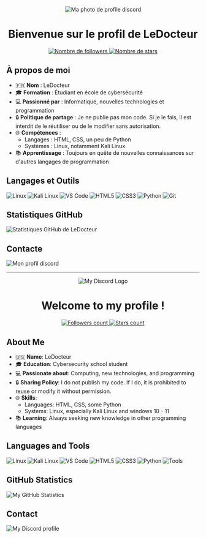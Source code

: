 <p align="center">
  <img src="https://github.com/user-attachments/assets/e398335e-03ee-4092-af3e-d37297bacfc6" alt="Ma photo de profile discord" />
</p>

<h1 align="center">Bienvenue sur le profil de LeDocteur</h1>

<p align="center">
  <a href="https://github.com/LeDocteur?tab=followers">
    <img src="https://img.shields.io/github/followers/LeDocteur?label=Followers&style=social" alt="Nombre de followers" />
  </a>
  <a href="https://github.com/LeDocteur?tab=repositories">
    <img src="https://img.shields.io/github/stars/LeDocteur?label=Stars&style=social" alt="Nombre de stars" />
  </a>
</p>

## À propos de moi

- 🇫🇷 **Nom** : LeDocteur
- 🎓 **Formation** : Étudiant en école de cybersécurité
- 💻 **Passionné par** : Informatique, nouvelles technologies et programmation
- 🔒 **Politique de partage** : Je ne publie pas mon code. Si je le fais, il est interdit de le réutiliser ou de le modifier sans autorisation.
- 🌐 **Compétences** :
  - Langages : HTML, CSS, un peu de Python
  - Systèmes : Linux, notamment Kali Linux
- 📚 **Apprentissage** : Toujours en quête de nouvelles connaissances sur d'autres langages de programmation

## Langages et Outils

<p>
  <img src="https://img.shields.io/badge/OS-Linux-FCC624?logo=linux&logoColor=black" alt="Linux" />
  <img src="https://img.shields.io/badge/Distro-Kali%20Linux-557C94?logo=kalilinux&logoColor=white" alt="Kali Linux" />
  <img src="https://img.shields.io/badge/Editor-VS%20Code-007ACC?logo=visual-studio-code&logoColor=white" alt="VS Code" />
  <img src="https://img.shields.io/badge/Code-HTML5-E34F26?logo=html5&logoColor=white" alt="HTML5" />
  <img src="https://img.shields.io/badge/Code-CSS3-1572B6?logo=css3&logoColor=white" alt="CSS3" />
  <img src="https://img.shields.io/badge/Code-Python-3776AB?logo=python&logoColor=white" alt="Python" />
  <img src="https://img.shields.io/badge/Tools-Git-F05032?logo=git&logoColor=white" alt="Git" />
</p>

## Statistiques GitHub

<p>
  <img src="https://github-readme-stats.vercel.app/api?username=LeDocteur&show_icons=true&theme=radical" alt="Statistiques GitHub de LeDocteur" />
</p>

 ## Contacte

<p>
  <img src="https://imgur.com/a/RNSHE6T" alt="Mon profil discord" />
</p>

---

<p align="center">
  <img src="https://github.com/user-attachments/assets/2f02126f-03ca-4988-a8ad-cdba2d3bf2c1" alt="My Discord Logo" />
</p>

<h1 align="center">Welcome to my profile !</h1>

<p align="center">
  <a href="https://github.com/LeDocteur?tab=followers">
    <img src="https://img.shields.io/github/followers/LeDocteur?label=Followers&style=social" alt="Followers count" />
  </a>
  <a href="https://github.com/LeDocteur?tab=repositories">
    <img src="https://img.shields.io/github/stars/LeDocteur?label=Stars&style=social" alt="Stars count" />
  </a>
</p>

## About Me

- 🇺🇸 **Name**: LeDocteur
- 🎓 **Education**: Cybersecurity school student
- 💻 **Passionate about**: Computing, new technologies, and programming
- 🔒 **Sharing Policy**: I do not publish my code. If I do, it is prohibited to reuse or modify it without permission.
- 🌐 **Skills**:
  - Languages: HTML, CSS, some Python
  - Systems: Linux, especially Kali Linux and windows 10 - 11
- 📚 **Learning**: Always seeking new knowledge in other programming languages

## Languages and Tools

<p>
  <img src="https://img.shields.io/badge/OS-Linux-FCC624?logo=linux&logoColor=black" alt="Linux" />
  <img src="https://img.shields.io/badge/Distro-Kali%20Linux-557C94?logo=kalilinux&logoColor=white" alt="Kali Linux" />
  <img src="https://img.shields.io/badge/Editor-VS%20Code-007ACC?logo=visual-studio-code&logoColor=white" alt="VS Code" />
  <img src="https://img.shields.io/badge/Code-HTML5-E34F26?logo=html5&logoColor=white" alt="HTML5" />
  <img src="https://img.shields.io/badge/Code-CSS3-1572B6?logo=css3&logoColor=white" alt="CSS3" />
  <img src="https://img.shields.io/badge/Code-Python-3776AB?logo=python&logoColor=white" alt="Python" />
  <img src="https://img.shields.io/badge/Tools-Git-F05032?logo=git&logoColor=white" alt="Tools" />

## GitHub Statistics

<p>
  <img src="https://github-readme-stats.vercel.app/api?username=LeDocteur&show_icons=true&theme=radical" alt="My GitHub Statistics" />
</p>

 ## Contact

<p>
  <img src="https://imgur.com/a/RNSHE6T" alt="My Discord profile" />
</p>
